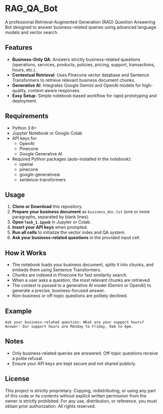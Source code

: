 # RAG_QA_Bot

A professional Retrieval-Augmented Generation (RAG) Question Answering Bot designed to answer business-related queries using advanced language models and vector search.

## Features
- **Business-Only QA**: Answers strictly business-related questions (operations, services, products, policies, pricing, support, transactions, hours, etc.).
- **Contextual Retrieval**: Uses Pinecone vector database and Sentence Transformers to retrieve relevant business document chunks.
- **Generative AI**: Integrates Google Gemini and OpenAI models for high-quality, context-aware responses.
- **Easy Setup**: Simple notebook-based workflow for rapid prototyping and deployment.

## Requirements
- Python 3.8+
- Jupyter Notebook or Google Colab
- API keys for:
  - OpenAI
  - Pinecone
  - Google Generative AI
- Required Python packages (auto-installed in the notebook):
  - openai
  - pinecone
  - google-generativeai
  - sentence-transformers

## Usage
1. **Clone or Download** this repository.
2. **Prepare your business document** as `business_doc.txt` (one or more paragraphs, separated by blank lines).
3. **Open `Task_1.ipynb`** in Jupyter or Colab.
4. **Insert your API keys** when prompted.
5. **Run all cells** to initialize the vector index and QA system.
6. **Ask your business-related questions** in the provided input cell.

## How it Works
- The notebook loads your business document, splits it into chunks, and embeds them using Sentence Transformers.
- Chunks are indexed in Pinecone for fast similarity search.
- When a user asks a question, the most relevant chunks are retrieved.
- The context is passed to a generative AI model (Gemini or OpenAI) to generate a precise, business-focused answer.
- Non-business or off-topic questions are politely declined.

## Example
```
Ask your business-related question: What are your support hours?
Answer: Our support hours are Monday to Friday, 9am to 6pm.
```

## Notes
- Only business-related queries are answered. Off-topic questions receive a polite refusal.
- Ensure your API keys are kept secure and not shared publicly.

## License
This project is strictly proprietary. Copying, redistributing, or using any part of this code or its contents without explicit written permission from the owner is strictly prohibited. For any use, distribution, or reference, you must obtain prior authorization. All rights reserved.
